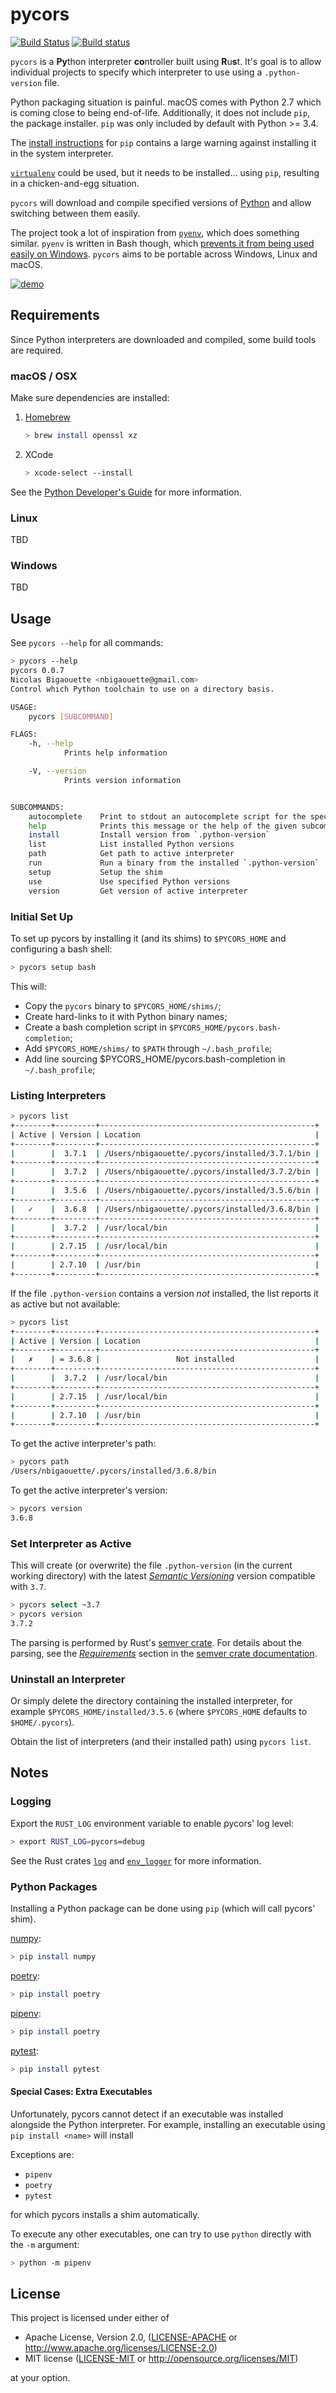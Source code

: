 # pycors

[![Build Status](https://travis-ci.org/nbigaouette/pycors.svg?branch=master)](https://travis-ci.org/nbigaouette/pycors)
[![Build status](https://ci.appveyor.com/api/projects/status/21n6gdcqj4oh68q8?svg=true&passingText=AppVeyor:%20%20passing)](https://ci.appveyor.com/project/nbigaouette/pycors)

`pycors` is a **Py**thon interpreter **co**ntroller built using **R**u**s**t. It's goal is to allow
individual projects to specify which interpreter to use using a `.python-version` file.

Python packaging situation is painful. macOS comes with Python 2.7 which is coming close to being
end-of-life. Additionally, it does not include `pip`, the package installer. `pip` was only included
by default with Python >= 3.4.

The [install instructions](https://pip.pypa.io/en/stable/installing/) for `pip` contains a large warning
against installing it in the system interpreter.

[`virtualenv`](https://virtualenv.pypa.io/) could be used, but it needs to be installed... using `pip`,
resulting in a chicken-and-egg situation.

`pycors` will download and compile specified versions of [Python](https://www.python.org/) and allow
switching between them easily.

The project took a lot of inspiration from [`pyenv`](https://github.com/pyenv/pyenv), which does something
similar. `pyenv` is written in Bash though, which
[prevents it from being used easily on Windows](https://github.com/pyenv/pyenv/issues/62).
`pycors` aims to be portable across Windows, Linux and macOS.


[![demo](https://asciinema.org/a/0K3KpPTPczFTdgSWyTJSjtpne.svg)](https://asciinema.org/a/0K3KpPTPczFTdgSWyTJSjtpne?autoplay=1)

## Requirements

Since Python interpreters are downloaded and compiled,
some build tools are required.

### macOS / OSX

Make sure dependencies are installed:

1. [Homebrew](https://brew.sh/)

    ```sh
    > brew install openssl xz
    ```
2. XCode

    ```sh
    > xcode-select --install
    ```

See the [Python Developer's Guide](https://devguide.python.org/setup/#macos-and-os-x) for more information.

### Linux

TBD

### Windows

TBD

## Usage

See `pycors --help` for all commands:

```sh
> pycors --help
pycors 0.0.7
Nicolas Bigaouette <nbigaouette@gmail.com>
Control which Python toolchain to use on a directory basis.

USAGE:
    pycors [SUBCOMMAND]

FLAGS:
    -h, --help
            Prints help information

    -V, --version
            Prints version information


SUBCOMMANDS:
    autocomplete    Print to stdout an autocomplete script for the specified shell
    help            Prints this message or the help of the given subcommand(s)
    install         Install version from `.python-version`
    list            List installed Python versions
    path            Get path to active interpreter
    run             Run a binary from the installed `.python-version`
    setup           Setup the shim
    use             Use specified Python versions
    version         Get version of active interpreter
```

### Initial Set Up

To set up pycors by installing it (and its shims) to `$PYCORS_HOME`
and configuring a bash shell:

```sh
> pycors setup bash
```

This will:

* Copy the `pycors` binary to `$PYCORS_HOME/shims/`;
* Create hard-links to it with Python binary names;
* Create a bash completion script in `$PYCORS_HOME/pycors.bash-completion`;
* Add `$PYCORS_HOME/shims/` to `$PATH` through `~/.bash_profile`;
* Add line sourcing $PYCORS_HOME/pycors.bash-completion in `~/.bash_profile`;

### Listing Interpreters

```sh
> pycors list
+--------+---------+------------------------------------------------+
| Active | Version | Location                                       |
+--------+---------+------------------------------------------------+
|        |  3.7.1  | /Users/nbigaouette/.pycors/installed/3.7.1/bin |
+--------+---------+------------------------------------------------+
|        |  3.7.2  | /Users/nbigaouette/.pycors/installed/3.7.2/bin |
+--------+---------+------------------------------------------------+
|        |  3.5.6  | /Users/nbigaouette/.pycors/installed/3.5.6/bin |
+--------+---------+------------------------------------------------+
|   ✓    |  3.6.8  | /Users/nbigaouette/.pycors/installed/3.6.8/bin |
+--------+---------+------------------------------------------------+
|        |  3.7.2  | /usr/local/bin                                 |
+--------+---------+------------------------------------------------+
|        | 2.7.15  | /usr/local/bin                                 |
+--------+---------+------------------------------------------------+
|        | 2.7.10  | /usr/bin                                       |
+--------+---------+------------------------------------------------+
```

If the file `.python-version` contains a version _not_ installed, the list
reports it as active but not available:

```sh
> pycors list
+--------+---------+------------------------------------------------+
| Active | Version | Location                                       |
+--------+---------+------------------------------------------------+
|   ✗    | = 3.6.8 |                 Not installed                  |
+--------+---------+------------------------------------------------+
|        |  3.7.2  | /usr/local/bin                                 |
+--------+---------+------------------------------------------------+
|        | 2.7.15  | /usr/local/bin                                 |
+--------+---------+------------------------------------------------+
|        | 2.7.10  | /usr/bin                                       |
+--------+---------+------------------------------------------------+
```

To get the active interpreter's path:

```sh
> pycors path
/Users/nbigaouette/.pycors/installed/3.6.8/bin
```

To get the active interpreter's version:

```sh
> pycors version
3.6.8
```

### Set Interpreter as Active

This will create (or overwrite) the file `.python-version` (in the current working
directory) with the latest [_Semantic Versioning_](https://semver.org/) version
compatible with `3.7`.

```sh
> pycors select ~3.7
> pycors version
3.7.2
```

The parsing is performed by Rust's [semver crate](https://crates.io/crates/semver). For details
about the parsing, see the [_Requirements_](https://docs.rs/semver/0.9.0/semver/#requirements)
section in the [semver crate documentation](https://docs.rs/semver/0.9.0).

### Uninstall an Interpreter

Or simply delete the directory containing the installed interpreter, for example `$PYCORS_HOME/installed/3.5.6`
(where `$PYCORS_HOME` defaults to `$HOME/.pycors`).

Obtain the list of interpreters (and their installed path) using `pycors list`.

## Notes

### Logging

Export the `RUST_LOG` environment variable to enable pycors' log level:

```sh
> export RUST_LOG=pycors=debug
```

See the Rust crates [`log`](https://docs.rs/log) and [`env_logger`](https://docs.rs/env_logger) for
more information.

### Python Packages

Installing a Python package can be done using `pip` (which will call pycors' shim).

[numpy](http://www.numpy.org/):

```sh
> pip install numpy
```

[poetry](https://poetry.eustace.io/):

```sh
> pip install poetry
```

[pipenv](https://pipenv.readthedocs.io/en/latest/):

```sh
> pip install poetry

```
[pytest](https://docs.pytest.org/en/latest/):

```sh
> pip install pytest
```

#### Special Cases: Extra Executables

Unfortunately, pycors cannot detect if an executable was installed alongside the Python interpreter.
For example, installing an executable using `pip install <name>` will install 

Exceptions are:

* `pipenv`
* `poetry`
* `pytest`

for which pycors installs a shim automatically.

To execute any other executables, one can try to use `python` directly with the `-m` argument:

```sh
> python -m pipenv
```

## License

This project is licensed under either of

* Apache License, Version 2.0, ([LICENSE-APACHE](LICENSE-APACHE) or
  http://www.apache.org/licenses/LICENSE-2.0)
* MIT license ([LICENSE-MIT](LICENSE-MIT) or
  http://opensource.org/licenses/MIT)

at your option.
